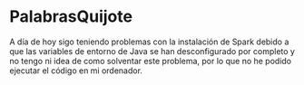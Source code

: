 # PalabrasQuijote

A día de hoy sigo teniendo problemas con la instalación de Spark debido a que las variables de entorno de Java se han desconfigurado por completo y no tengo ni idea de como solventar este problema, por lo que no he podido ejecutar el código en mi ordenador.
